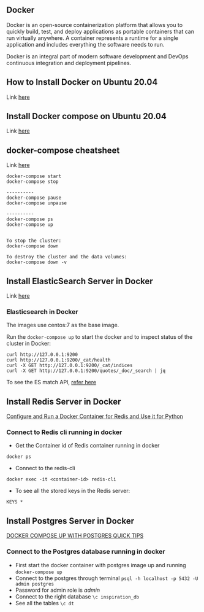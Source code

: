 ## Docker
Docker is an open-source containerization platform that allows you to quickly build, test, and deploy applications as portable containers that can run virtually anywhere. A container represents a runtime for a single application and includes everything the software needs to run.

Docker is an integral part of modern software development and DevOps continuous integration and deployment pipelines.

## How to Install Docker on Ubuntu 20.04
Link [here](https://linuxize.com/post/how-to-install-and-use-docker-on-ubuntu-20-04/)

## Install Docker compose on Ubuntu 20.04
Link [here](https://www.digitalocean.com/community/tutorials/how-to-install-and-use-docker-compose-on-ubuntu-20-04)

## docker-compose cheatsheet
Link [here](https://devhints.io/docker-compose)

```
docker-compose start
docker-compose stop

----------
docker-compose pause
docker-compose unpause

----------
docker-compose ps
docker-compose up


To stop the cluster: 
docker-compose down

To destroy the cluster and the data volumes:
docker-compose down -v
```

## Install ElasticSearch Server in Docker
Link [here](https://www.elastic.co/guide/en/elasticsearch/reference/7.3/docker.html#docker-prod-cluster-composefile)

### Elasticsearch in Docker
The images use centos:7 as the base image.

Run the `docker-compose up` to start the docker and to inspect status of the cluster in Docker:
```
curl http://127.0.0.1:9200
curl http://127.0.0.1:9200/_cat/health
curl -X GET http://127.0.0.1:9200/_cat/indices
curl -X GET http://127.0.0.1:9200/quotes/_doc/_search | jq
```

To see the ES match API, [refer here](https://www.elastic.co/guide/en/elasticsearch/reference/current/query-dsl-match-query.html)

## Install Redis Server in Docker
[Configure and Run a Docker Container for Redis and Use it for Python](https://medium.com/better-programming/dockerizing-and-pythonizing-redis-41b1340979de)

### Connect to Redis cli running in docker
- Get the Container id of Redis container running in docker
```
docker ps
```

- Connect to the redis-cli
```
docker exec -it <container-id> redis-cli
```

- To see all the stored keys in the Redis server:
```
KEYS *
```

## Install Postgres Server in Docker
[DOCKER COMPOSE UP WITH POSTGRES QUICK TIPS](https://hashinteractive.com/blog/docker-compose-up-with-postgres-quick-tips/)

### Connect to the Postgres database running in docker
- First start the docker container with postgres image up and running
`docker-compose up`
- Connect to the postgres through terminal
`psql -h localhost -p 5432 -U  admin postgres`
- Password for admin role is *admin*
- Connect to the right database
`\c inspiration_db`
- See all the tables 
`\c dt`
